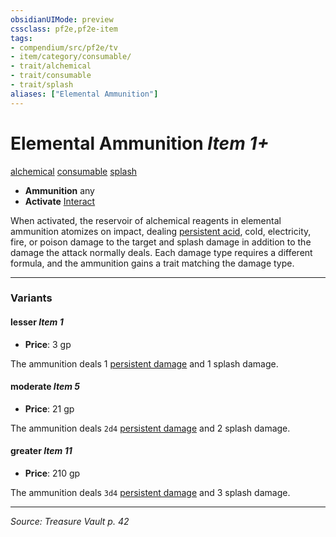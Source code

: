 ```yaml
---
obsidianUIMode: preview
cssclass: pf2e,pf2e-item
tags:
- compendium/src/pf2e/tv
- item/category/consumable/
- trait/alchemical
- trait/consumable
- trait/splash
aliases: ["Elemental Ammunition"]
---
```

# Elemental Ammunition *Item 1+*  
[alchemical](alchemical.md "Alchemical Item Trait")  [consumable](consumable.md "Consumable Item Trait")  [splash](splash.md "Splash Weapon Trait")  

- **Ammunition** any
- **Activate** [Interact](interact.md)

When activated, the reservoir of alchemical reagents in elemental ammunition atomizes on impact, dealing [persistent acid](conditions.md#Persistent%20Damage), cold, electricity, fire, or poison damage to the target and splash damage in addition to the damage the attack normally deals. Each damage type requires a different formula, and the ammunition gains a trait matching the damage type.

---

### Variants

#### lesser *Item 1*

- **Price**: 3 gp

The ammunition deals 1 [persistent damage](conditions.md#Persistent%20Damage) and 1 splash damage.

#### moderate *Item 5*

- **Price**: 21 gp

The ammunition deals `2d4` [persistent damage](conditions.md#Persistent%20Damage) and 2 splash damage.

#### greater *Item 11*

- **Price**: 210 gp

The ammunition deals `3d4` [persistent damage](conditions.md#Persistent%20Damage) and 3 splash damage.

---
*Source: Treasure Vault p. 42*